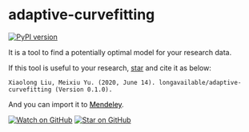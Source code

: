 
# adaptive-curvefitting

[![PyPI version](https://badge.fury.io/py/adaptive-curvefit.svg)](https://badge.fury.io/py/adaptive-curvefit)

It is a tool to find a potentially optimal model for your research data.

If this tool is useful to your research, 
<a class="github-button" href="https://github.com/longavailable/adaptive-curvefitting" aria-label="Star longavailable/adaptive-curvefitting on GitHub">star</a> and cite it as below:
```
Xiaolong Liu, Meixiu Yu. (2020, June 14). longavailable/adaptive-curvefitting (Version 0.1.0). 
```
And you can import it to 
<a href="https://www.mendeley.com/import/?url=https://zenodo.org/record/3880544" class="eye-protector-processed" style="border-color: rgba(0, 0, 0, 0.35); color: rgb(0, 0, 0);"><i class="fa fa-external-link"></i> Mendeley</a>.

[![Watch on GitHub](https://img.shields.io/github/watchers/jonsn0w/hyde.svg?style=social)](https://github.com/jonsn0w/Hyde/watchers)
[![Star on GitHub](https://img.shields.io/github/stars/jonsn0w/hyde.svg?style=social)](https://github.com/jonsn0w/hyde/stargazers)

